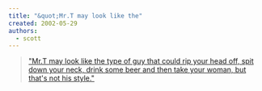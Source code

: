 ```yaml
---
title: "&quot;Mr.T may look like the"
created: 2002-05-29
authors: 
  - scott
---
```


> ["Mr.T may look like the type of guy that could rip your head off, spit down your neck, drink some beer and then take your woman, but that's not his style."](http://fool.orcon.net.nz/mrt/pictures001.html)
